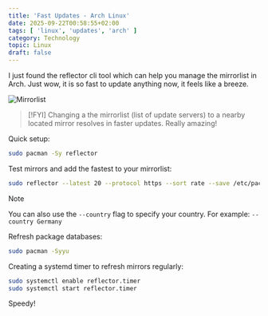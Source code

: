 ```yaml
---
title: 'Fast Updates - Arch Linux'
date: 2025-09-22T00:58:55+02:00
tags: [ 'linux', 'updates', 'arch' ]
category: Technology
topic: Linux
draft: false
---
```


I just found the reflector cli tool which can help you manage the mirrorlist in Arch. Just wow, it is so fast to update anything now, it feels like a breeze.

<!--more-->


![Mirrorlist](/images/mirrorlist.png)

>[!FYI]
>Changing a the mirrorlist (list of update servers) to a nearby located mirror resolves in faster updates. Really amazing!

Quick setup:

```bash
sudo pacman -Sy reflector
```

Test mirrors and add the fastest to your mirrorlist:

```bash
sudo reflector --latest 20 --protocol https --sort rate --save /etc/pacman.d/mirrorlist
```

>[!Note]
>You can also use the `--country` flag to specify your country. 
>For example:  `--country Germany`

Refresh package databases:

```bash
sudo pacman -Syyu
```

Creating a systemd timer to refresh mirrors regularly:

```bash
sudo systemctl enable reflector.timer
sudo systemctl start reflector.timer
```

Speedy!
